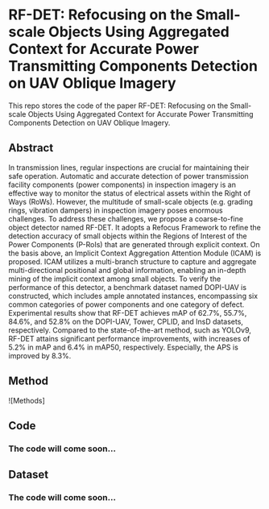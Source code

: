 # RF-DET: Refocusing on the Small-scale Objects Using Aggregated Context for Accurate Power Transmitting Components Detection on UAV Oblique Imagery
This repo stores the code of the paper RF-DET: Refocusing on the Small-scale Objects Using Aggregated Context for Accurate Power Transmitting Components Detection on UAV Oblique Imagery.

## Abstract

In transmission lines, regular inspections are crucial for maintaining their safe operation. Automatic and accurate detection of power transmission facility components (power components) in inspection imagery is an effective way to monitor the status of electrical assets within the Right of Ways (RoWs). However, the multitude of small-scale objects (e.g. grading rings, vibration dampers) in inspection imagery poses enormous challenges. To address these challenges, we propose a coarse-to-fine object detector named RF-DET. It adopts a Refocus Framework to refine the detection accuracy of small objects within the Regions of Interest of the Power Components (P-RoIs) that are generated through explicit context. On the basis above, an Implicit Context Aggregation Attention Module (ICAM) is proposed. ICAM utilizes a multi-branch structure to capture and aggregate multi-directional positional and global information, enabling an in-depth mining of the implicit context among small objects. To verify the performance of this detector, a benchmark dataset named DOPI-UAV is constructed, which includes ample annotated instances, encompassing six common categories of power components and one category of defect. Experimental results show that RF-DET achieves mAP of 62.7%, 55.7%, 84.6%, and 52.8% on the DOPI-UAV, Tower, CPLID, and InsD datasets, respectively. Compared to the state-of-the-art method, such as YOLOv9, RF-DET attains significant performance improvements, with increases of 5.2% in mAP and 6.4% in mAP50, respectively. Especially, the APS is improved by 8.3%. 

## Method
![Methods]

## Code
### The code will come soon…

## Dataset
### The code will come soon…
